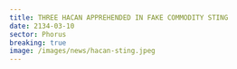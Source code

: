 ```yaml
---
title: THREE HACAN APPREHENDED IN FAKE COMMODITY STING
date: 2134-03-10
sector: Phorus
breaking: true
image: /images/news/hacan-sting.jpeg
---
```



